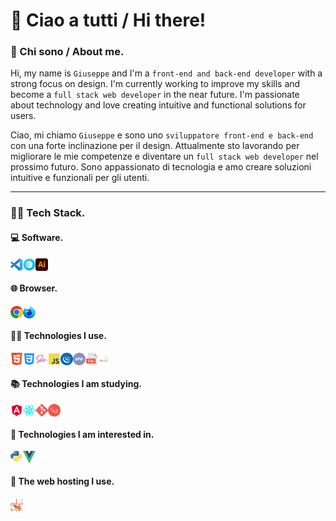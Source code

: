 # &#x1F44B; Ciao a tutti / Hi there!

### :adult: Chi sono / About me.

Hi, my name is `Giuseppe` and I'm a `front-end and back-end developer` with a strong focus on design. I'm currently working to improve my skills and become a `full stack web developer` in the near future. I'm passionate about technology and love creating intuitive and functional solutions for users.

Ciao, mi chiamo `Giuseppe` e sono uno `sviluppatore front-end e back-end` con una forte inclinazione per il design. Attualmente sto lavorando per migliorare le mie competenze e diventare un `full stack web developer` nel prossimo futuro. Sono appassionato di tecnologia e amo creare soluzioni intuitive e funzionali per gli utenti.

---

### :man_technologist: Tech Stack.

#### :computer: Software.
<div style='display: flex'>
    <img src="./assets/icons/software/vsc.svg" alt="Visual Studio Code" title="Visual Studio Code" style="width: 20px; height: 20px;">
    <img src="./assets/icons/software/prepros.svg" alt="Prepros" title="Prepros" style="width: 20px; height: 20px;">
    <img src="./assets/icons/software/illustrator.svg" alt="Illustrator" title="Illustrator" style="width: 20px; height: 20px;">
</div>

#### :globe_with_meridians: Browser.

<div style='display: flex'>
    <img src="./assets/icons/browser/chrome.svg" alt="Chrome" title="Chrome" style="width: 20px; height: 20px;">
    <img src="./assets/icons/browser/fde.svg" alt="Firefox Developer Edition" title="Firefox Developer Edition" style="width: 20px; height: 20px;">
</div>

#### :man_technologist: Technologies I use.

<div style='display: flex'>
    <img src="./assets/icons/technologies/html.svg" alt="Html" title="Html" style="width: 20px; height: 20px;">
    <img src="./assets/icons/technologies/css.svg" alt="Css" title="Css" style="width: 20px; height: 20px;">
    <img src="./assets/icons/technologies/sass.svg" alt="Sass/Scss" title="Sass/Scss" style="width: 20px; height: 20px;">
    <img src="./assets/icons/technologies/js.svg" alt="Javascript" title="Javascript" style="width: 20px; height: 20px;">
    <img src="./assets/icons/technologies/jquery.svg" alt="jQuery" title="jQuery" style="width: 20px; height: 20px;">
    <img src="./assets/icons/technologies/php.svg" alt="Php" title="Php" style="width: 20px; height: 20px;">
    <img src="./assets/icons/technologies/sql.svg" alt="Sql" title="Sql" style="width: 20px; height: 20px;">
    <img src="./assets/icons/technologies/mysql.svg" alt="Mysql" title="Mysql" style="width: 20px; height: 20px;">
</div>

#### :books: Technologies I am studying.

<div style='display: flex'>
    <img src="./assets/icons/technologies/angular.svg" alt="Angular" title="Angular" style="width: 20px; height: 20px;">
    <img src="./assets/icons/technologies/react.svg" alt="React" title="React" style="width: 20px; height: 20px;">
    <img src="./assets/icons/technologies/git.svg" alt="Git" title="Git" style="width: 20px; height: 20px;">
    <img src="./assets/icons/technologies/laravel.svg" alt="Laravel" title="Laravel" style="width: 20px; height: 20px;">
</div>

#### :eyes: Technologies I am interested in.

<div style='display: flex'>
    <img src="./assets/icons/technologies/pyton.svg" alt="Pyton" title="Pyton" style="width: 20px; height: 20px;">
    <img src="./assets/icons/technologies/vue.svg" alt="Vue" title="Vue" style="width: 20px; height: 20px;">
</div>

#### :floppy_disk: The web hosting I use.

<div style='display: flex'>
    <img src="./assets/icons/hosting/aruba.svg" alt="Aruba" title="Aruba" style="width: 20px; height: 20px;">
</div>